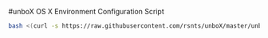 #unboX
OS X Environment Configuration Script

```bash
bash <(curl -s https://raw.githubusercontent.com/rsnts/unboX/master/unboX.sh)
```
